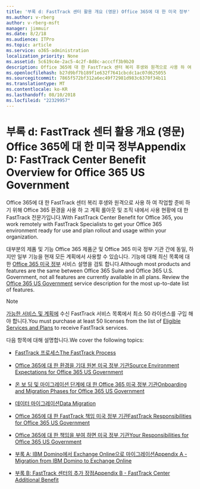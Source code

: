 ```yaml
---
title: '부록 d: FastTrack 센터 활용 개요 (영문) Office 365에 대 한 미국 정부'
ms.author: v-rberg
author: v-rberg-msft
manager: jimmuir
ms.date: 8/2/18
ms.audience: ITPro
ms.topic: article
ms.service: o365-administration
localization_priority: None
ms.assetid: 5c619c4e-2ac5-4c2f-8d8c-acccff3b9b20
description: Office 365에 대 한 FastTrack 센터 복리 후생와 원격으로 사용 하 여 작업할 준비 하기 위해 Office 365 환경을 사용 하 고 계획 롤아웃 및 조직 내에서 사용 현황에 대 한 FastTrack 전문가입니다.
ms.openlocfilehash: b27d9bf7b189f1e632f7641cbcdc1ac07d625055
ms.sourcegitcommit: 7865f572bf312a6ec49f72981d983c6370f34b11
ms.translationtype: MT
ms.contentlocale: ko-KR
ms.lasthandoff: 08/10/2018
ms.locfileid: "22329957"
---
```

# <a name="appendix-d-fasttrack-center-benefit-overview-for-office-365-us-government"></a><span data-ttu-id="d360c-103">부록 d: FastTrack 센터 활용 개요 (영문) Office 365에 대 한 미국 정부</span><span class="sxs-lookup"><span data-stu-id="d360c-103">Appendix D: FastTrack Center Benefit Overview for Office 365 US Government</span></span>

<span data-ttu-id="d360c-104">Office 365에 대 한 FastTrack 센터 복리 후생와 원격으로 사용 하 여 작업할 준비 하기 위해 Office 365 환경을 사용 하 고 계획 롤아웃 및 조직 내에서 사용 현황에 대 한 FastTrack 전문가입니다.</span><span class="sxs-lookup"><span data-stu-id="d360c-104">With FastTrack Center Benefit for Office 365, you work remotely with FastTrack Specialists to get your Office 365 environment ready for use and plan rollout and usage within your organization.</span></span> 
  
<span data-ttu-id="d360c-p101">대부분의 제품 및 기능 Office 365 제품군 및 Office 365 미국 정부 기관 간에 동일, 하지만 일부 기능을 현재 모든 계획에서 사용할 수 있습니다. 기능에 대해 최신 목록에 대 한 [Office 365 미국 정부](https://aka.ms/aboutgovcloud) 서비스 설명을 검토 합니다.</span><span class="sxs-lookup"><span data-stu-id="d360c-p101">Although most products and features are the same between Office 365 Suite and Office 365 U.S. Government, not all features are currently available in all plans. Review the [Office 365 US Government](https://aka.ms/aboutgovcloud) service description for the most up-to-date list of features.</span></span>

> [!NOTE]
><span data-ttu-id="d360c-107">[가능한 서비스 및 계획에](eligible-services-and-plans.md) 수신 FastTrack 서비스 목록에서 최소 50 라이센스를 구입 해야 합니다.</span><span class="sxs-lookup"><span data-stu-id="d360c-107">You must purchase at least 50 licenses from the list of [Eligible Services and Plans](eligible-services-and-plans.md) to receive FastTrack services.</span></span>  

<span data-ttu-id="d360c-108">다음 항목에 대해 설명합니다.</span><span class="sxs-lookup"><span data-stu-id="d360c-108">We cover the following topics:</span></span>

- [<span data-ttu-id="d360c-109">FastTrack 프로세스</span><span class="sxs-lookup"><span data-stu-id="d360c-109">The FastTrack Process</span></span>](fasttrack-process.md)
    
- [<span data-ttu-id="d360c-110">Office 365에 대 한 환경을 기대 원본 미국 정부 기관</span><span class="sxs-lookup"><span data-stu-id="d360c-110">Source Environment Expectations for Office 365 US Government</span></span>](US-Gov-appendix-source-environment-expectations.md)
    
- [<span data-ttu-id="d360c-111">온 보 딩 및 마이그레이션 단계에 대 한 Office 365 미국 정부 기관</span><span class="sxs-lookup"><span data-stu-id="d360c-111">Onboarding and Migration Phases for Office 365 US Government</span></span>](US-Gov-appendix-onboarding-and-migration.md)

- [<span data-ttu-id="d360c-112">데이터 마이그레이션</span><span class="sxs-lookup"><span data-stu-id="d360c-112">Data Migration</span></span>](data-migration.md)
    
- [<span data-ttu-id="d360c-113">Office 365에 대 한 FastTrack 책임 미국 정부 기관</span><span class="sxs-lookup"><span data-stu-id="d360c-113">FastTrack Responsibilities for Office 365 US Government</span></span>](US-Gov-appendix-fasttrack-responsibilities.md)
    
- [<span data-ttu-id="d360c-114">Office 365에 대 한 책임을 부여 하면 미국 정부 기관</span><span class="sxs-lookup"><span data-stu-id="d360c-114">Your Responsibilities for Office 365 US Government</span></span>](US-Gov-appendix-your-responsibilities.md)
 
- [<span data-ttu-id="d360c-115">부록 A: IBM Domino에서 Exchange Online으로 마이그레이션</span><span class="sxs-lookup"><span data-stu-id="d360c-115">Appendix A - Migration from IBM Domino to Exchange Online</span></span>](from-ibm-domino-to-exchange-online.md)
    
- [<span data-ttu-id="d360c-116">부록 B: FastTrack 센터의 추가 장점</span><span class="sxs-lookup"><span data-stu-id="d360c-116">Appendix B - FastTrack Center Additional Benefit</span></span>](fasttrack-additional-benefits.md)


